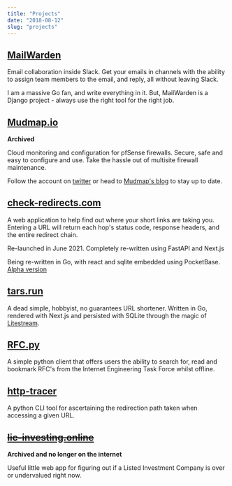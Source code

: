```yaml
---
title: "Projects"
date: "2018-08-12"
slug: "projects"
---
```


## [MailWarden][mw]

Email collaboration inside Slack. Get your emails in channels with the ability to assign team members to the email, and
reply, all without leaving Slack.

I am a massive Go fan, and write everything in it. But, MailWarden is a Django project - always use the 
right tool for the right job. 

## [Mudmap.io](https://mudmap.io?utm_medium=blog&utm_source=danielms.site&utm_campaign=projects)

**Archived**

Cloud monitoring and configuration for pfSense firewalls. Secure, safe and easy
to configure and use. Take the hassle out of multisite firewall maintenance.

Follow the account on [twitter](https://twitter.com/mudmapio?ref=danielms.site) or
head to [Mudmap's blog](https://mudmap.io/blog/?ref=danielms.site) to stay up to date.

## [check-redirects.com](https://check-redirects.com?utm_medium=blog&utm_source=danielms.site&utm_campaign=projects)

A web application to help find out where your short links are taking you.
Entering a URL will return each hop's status code, response headers, and the
entire redirect chain.

Re-launched in June 2021. Completely re-written using FastAPI and Next.js

Being re-written in Go, with react and sqlite embedded using PocketBase. [Alpha version](https://redirects.apps.danielms.site?ref=danielms.site)

## [tars.run](https://tars.run?utm_medium=blog&utm_source=danielms.site&utm_campaign=projects)

A dead simple, hobbyist, no guarantees URL shortener. Written in Go, rendered with Next.js and
persisted with SQLite through the magic of [Litestream](https://litestream.io).

## [RFC.py](https://github.com/danielmichaels/rfc.py/)

A simple python client that offers users the ability to search for, read and
bookmark RFC's from the Internet Engineering Task Force whilst offline.

## [http-tracer](https://github.com/danielmichaels/http-tracer/)

A python CLI tool for ascertaining the redirection path taken when accessing a
given URL.

## ~~[lic-investing.online](https://lic-investing.online/?ref=danielms.site)~~

**Archived and no longer on the internet**

Useful little web app for figuring out if a Listed Investment Company is over
or undervalued right now.

[mw]: https://mailwarden.app?utm_medium=blog&utm_source=danielms.site&utm_campaign=projects